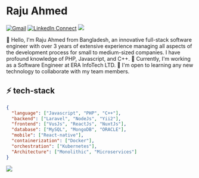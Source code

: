 # Raju Ahmed
[![Gmail](https://img.shields.io/badge/%20-Send%20Mail-black?color=14171A&labelColor=gray&logo=gmail&logoColor=red)](mailto:rajucse1705@gmail.com?subject=From%20GitHub&body=Hi,%20there.%20Found%20you%20from%20GitHub.)
[![LinkedIn Connect](https://img.shields.io/badge/linkedIn-black??color=14171A&labelColor=gray&logo=linkedin)](https://www.linkedin.com/in/raju-ahmed-a91478155/)
![](https://komarev.com/ghpvc/?username=rajuAhmed1705&style=flat-square)

👋 Hello, I'm Raju Ahmed from Bangladesh, an innovative full-stack software engineer with over 3 years of extensive experience managing all aspects of the development process for small to medium-sized companies. I have profound knowledge of PHP, Javascript, and C++. 🔭 Currently, I'm working as a Software Engineer at ERA InfoTech LTD. 👯 I'm open to learning any new technology to collaborate with my team members.

<!--
**rajuAhmed1705/rajuAhmed1705** is a ✨ _special_ ✨ repository because its `README.md` (this file) appears on your GitHub profile.

Here are some ideas to get you started:

- 🔭 I’m currently working on ...
- 🌱 I’m currently learning ...
- 👯 I’m looking to collaborate on ...
- 🤔 I’m looking for help with ...
- 💬 Ask me about ...
- 📫 How to reach me: ...
- 😄 Pronouns: ...
- ⚡ Fun fact: ...

-->

## ⚡ tech-stack
```json
{
  "language": ["Javascript", "PHP", "C++"],
  "backend": ["Laravel", "NodeJs", "Yii2"],
  "frontend": ["VusJs", "ReactJs", "NuxtJs"],
  "database": ["MySQL", "MongoDB", "ORACLE"],
  "mobile": ["React-native"],
  "containerization": ["Docker"],
  "orchestration": ["Kubernetes"],
  "Architecture": ["Monolithic", "Microservices"]
}
```
<img src="https://github-readme-stats.vercel.app/api?username=rajuAhmed1705&show_icons=true">
